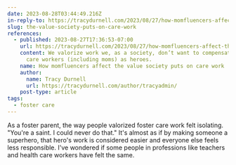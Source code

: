 ```yaml
---
date: 2023-08-28T03:44:49.216Z
in-reply-to: https://tracydurnell.com/2023/08/27/how-momfluencers-affect-the-value-society-puts-on-care-work/
slug: the-value-society-puts-on-care-work
references:
  - published: 2023-08-27T17:36:53-07:00
    url: https://tracydurnell.com/2023/08/27/how-momfluencers-affect-the-value-society-puts-on-care-work/
    content: We valorize work we, as a society, don’t want to compensate, casting
      care workers (including moms) as heroes.
    name: How momfluencers affect the value society puts on care work
    author:
      name: Tracy Durnell
      url: https://tracydurnell.com/author/tracyadmin/
    post-type: article
tags:
  - foster care
---
```

As a foster parent, the way people valorized foster care work felt isolating. "You're a saint. I could never do that." It's almost as if by making someone a superhero, that hero's work is considered easier and everyone else feels less responsible. I've wondered if some people in professions like teachers and health care workers have felt the same.
